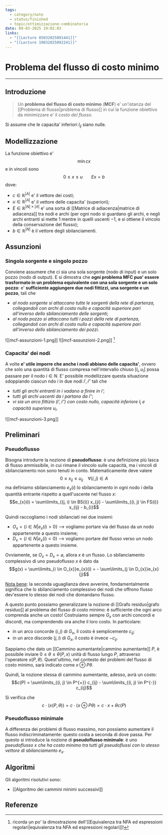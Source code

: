 ```yaml
---
tags:
  - category/note
  - status/finished
  - topic/ottimizzazione-combinatoria
date: 09-03-2025 19:02:03
links:
  - "[[Lecture 05032025091441]]"
  - "[[Lecture 19032025092241]]"
---
```

# Problema del flusso di costo minimo
---
## Introduzione
> Un **problema del flusso di costo minimo** (**MCF**) e' un'istanza del [[Problema di flusso|problema di flusso]] in cui la funzione obiettivo da minimizzare e' il _costo del flusso_.

Si assume che le capacita' inferiori $l_{ij}$ siano nulle.

## Modellizzazione
La funzione obiettivo e'
$$\min cx$$
e in vincoli sono
$$0 \leq x \leq u \ \ \ \ \ \ \ Ex = b$$
dove:
- $c \in \mathbb{R}^{|A|}$ e' il vettore dei costi;
- $u \in \mathbb{R}^{|A|}$ e' il vettore delle capacita' (superiori);
- $E \in \mathbb{R}^{|N| \times |A|}$ e' una sorta di [[Matrice di adiacenza|matrice di adiacenza]] tra nodi e archi (per ogni nodo si guardano gli archi, e negli archi entranti si mette $1$ mentre in quelli uscenti $-1$, e si ottiene il vincolo della conservazione del flusso);
- $b \in \mathbb{R}^{|N|}$ è il vettore degli sbilanciamenti.

## Assunzioni
### Singola sorgente e singolo pozzo
Conviene assumere che ci sia una sola sorgente (nodo di input) e un solo pozzo (nodo di output). E si dimostra che **ogni problema MFC puo' essere trasformato in un problema equivalente con una sola sorgente e un solo pozzo**: e' **sufficiente aggiungere due nodi fittizzi, una sorgente e un pozzo**, tali che
- _al nodo sorgente si attaccano tutte le sorgenti della rete di partenza, collegandoli con archi di costo nullo e capacità superiore pari all'inverso dello sbilanciamento delle sorgenti_;
- _al nodo pozzo si attaccano tutti i pozzi della rete di partenza, collegandoli con archi di costo nullo e capacità superiore pari all'inverso dello sbilanciamento dei pozzi_.

![[mcf-assunzioni-1.png]]
![[mcf-assunzioni-2.png]]
[^1]

### Capacita' dei nodi
A volte **e' utile imporre che anche i nodi abbiano delle capacita'**, ovvero che solo una quantità di flusso compresa nell'intervallo chiuso $[l_{i}, u_{i}]$ possa passare per il nodo $i \in N$. E' possibile modellizzare questa situazione sdoppiando ciascun ndo $i$ in due nodi $i', i''$ tali che
- _tutti gli archi entranti in $i$ vadano a finire in $i'$_;
- _tutti gli archi uscenti da $i$ partano da $i''$_;
- _vi sia un arco fittizio $(i', i'')$ con costo nullo, capacità inferiore $l_{i}$ e capacità superiore $u_{i}$_.

![[mcf-assunzioni-3.png]]

## Preliminari
### Pseudoflusso
Bisogna introdurre la nozione di **pseudoflusso**: è una definizione più lasca di flusso ammissibile, in cui rimane il vincolo sulle capacità, ma i vincoli di sbilanciamento non sono tenuti in conto. Matematicamente deve valere
$$0 \leq x_{ij} \leq u_{ij} \ \ \ \ \forall (i, j) \in A$$
ma definiamo sbilanciamento $e_{x}(i)$ lo sbilanciamento in ogni nodo $i$ della quantità entrante rispetto a quell'uscente nel flusso $x$:
$$e_{x}(i) = \sum\limits_{(j, i) \in BS(i)} x_{ji} - \sum\limits_{(i, j) \in FS(i)} x_{ij} - b_{i}$$

Quindi raccogliamo i nodi sbilanciati nei due insiemi:
- $O_{x} = \{i \in N | e_{x}(i) > 0\}$ --> vogliamo portare via del flusso da un nodo appartenente a questo insieme;
- $D_{x} = \{i \in N | e_{x}(i) < 0\}$ --> vogliamo portare del flusso verso un nodo appartenente a questo insieme.

Ovviamente, se $O_{x} = D_{x} = \varnothing$, allora $x$ è un flusso. Lo sbilanciamento complessivo di uno pseudoflusso $x$ è dato da
$$g(x) = \sum\limits_{i \in O_{x}}e_{x}(i) = - \sum\limits_{j \in D_{x}}e_{x}(j)$$

<u>Nota bene</u>: la seconda uguaglianza deve avvenire, fondamentalmente significa che lo sbilanciamento complessivo dei nodi che offrono flusso dev'essere lo stesso dei nodi che domandano flusso.

A questo punto possiamo generalizzare la nozione di [[Grafo residuo|grafo residuo]] al problema del flusso di costo minimo: è sufficiente che ogni arco comprenda anche un costo! Costruiamo sempre $G_{x}$ con archi concordi e discordi, ma comprendendo ora anche il loro costo. In particolare:
- in un arco concorde $(i, j)$ di $G_{x}$, il costo è semplicemente $c_{ij}$;
- in un arco discorde $(j, i)$ di $G_{x}$, il costo è invece $−c_{ij}$.

Sappiamo che dato un [[Cammino aumentante|cammino aumentante]] $P$, è possibile inviare $0 \leq \theta \leq \theta(P, x)$ unità di flusso lungo $P$, attraverso l'operatore $x(P, \theta)$. Quest'ultimo, nel contesto dei problemi del flusso di costo minimo, sarà indicato come $x \oplus P \theta$.

Quindi, la nozione stessa di cammino aumentante, adesso, avrà un costo:
$$c(P) = \sum\limits_{(i, j) \in P^{+}} c_{ij} - \sum\limits_{(i, j) \in P^{-}} c_{ij}$$

Si verifica che
$$c \cdot (x(P, \theta)) = c \cdot (x \oplus P \theta) = c \cdot x + \theta c(P)$$

### Pseudoflusso minimale
A differenza dei problemi di flusso massimo, non possiamo aumentare il flusso indiscriminatamente: questo costa a seconda di dove passa. Per questo si introduce la nozione di **pseudoflusso minimale**: è uno _pseudoflusso $x$ che ha costo minimo tra tutti gli pseudoflussi con lo stesso vettore di sbilanciamento $e_{x}$_.

## Algoritmi
Gli algoritmi risolutivi sono:
- [[Algoritmo dei cammini minimi successivi]]

## Referenze

[^1]: ricorda un po' la dimostrazione dell'[[Equivalenza tra NFA ed espressioni regolari|equivalenza tra NFA ed espressioni regolari]]!
